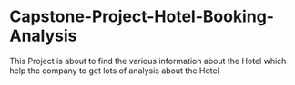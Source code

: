 # Capstone-Project-Hotel-Booking-Analysis
This Project is about to find the various information about the Hotel which help the company to get lots of analysis about the Hotel 
